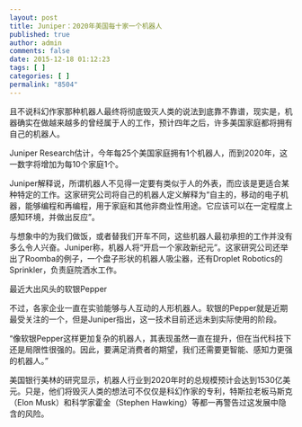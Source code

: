 ```yaml
---
layout: post
title: Juniper：2020年美国每十家一个机器人
published: true
author: admin
comments: false
date: 2015-12-18 01:12:23
tags: [ ]
categories: [ ]
permalink: "8504"
---
```

且不说科幻作家那种机器人最终将彻底毁灭人类的说法到底靠不靠谱，现实是，机器确实在做越来越多的曾经属于人的工作，预计四年之后，许多美国家庭都将拥有自己的机器人。

Juniper Research估计，今年每25个美国家庭拥有1个机器人，而到2020年，这一数字将增加为每10个家庭1个。

Juniper解释说，所谓机器人不见得一定要有类似于人的外表，而应该是更适合某种特定的工作。这家研究公司将自己的机器人定义解释为“自主的，移动的电子机器，能够编程和再编程，用于家庭和其他非商业性用途。它应该可以在一定程度上感知环境，并做出反应”。

与想象中的为我们做饭，或者替我们开车不同，这些机器人最初承担的工作并没有多么令人兴奋。Juniper称，机器人将“开启一个家政新纪元”。这家研究公司还举出了Roomba的例子，一个盘子形状的机器人吸尘器，还有Droplet Robotics的Sprinkler，负责庭院洒水工作。


  最近大出风头的软银Pepper


不过，各家企业一直在实验能够与人互动的人形机器人。软银的Pepper就是近期最受关注的一个，但是Juniper指出，这一技术目前还远未到实际使用的阶段。

“像软银Pepper这样更加复杂的机器人，其表现虽然一直在提升，但在当代科技下还是局限性很强的。因此，要满足消费者的期望，我们还需要更智能、感知力更强的机器人。”

美国银行美林的研究显示，机器人行业到2020年时的总规模预计会达到1530亿美元。只是，他们将毁灭人类的想法可不仅仅是科幻作家的专利，特斯拉老板马斯克（Elon Musk）和科学家霍金（Stephen Hawking）等都一再警告过这发展中隐含的风险。